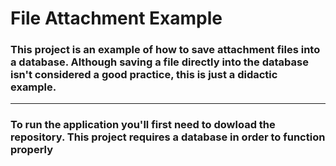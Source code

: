 <h1>File Attachment Example</h1>
<h3>This project is an example of how to save attachment files into a database. Although saving a file directly into the database isn't considered a good practice, this is just a didactic example.</h3>
<p>
<hr>
<p>
<h3>To run the application you'll first need to dowload the repository. This project requires a database in order to function properly</h3>
